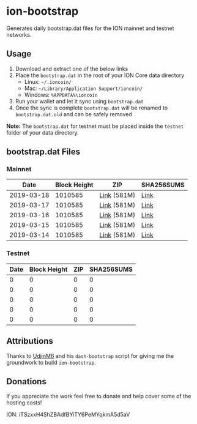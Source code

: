 # ion-bootstrap

Generates daily bootstrap.dat files for the ION mainnet and testnet networks.

## Usage

1. Download and extract one of the below links
2. Place the `bootstrap.dat` in the root of your ION Core data directory
    - Linux: `~/.ioncoin/`
    - Mac: `~/Library/Application Support/ioncoin/`
    - Windows: `%APPDATA%\ioncoin`
3. Run your wallet and let it sync using `bootstrap.dat`
4. Once the sync is complete `bootstrap.dat` will be renamed to `bootstrap.dat.old` and can be safely removed

**Note:** The `bootstrap.dat` for testnet must be placed inside the `testnet` folder of your data directory.

## bootstrap.dat Files

### Mainnet

|    Date    | Block Height | ZIP | SHA256SUMS |
| ---------- | ------------ | --- | ---------- |
| 2019-03-18 | 1010585 | [Link](https://s3-ap-southeast-2.amazonaws.com/ion-bootstrap/mainnet/2019-03-18/bootstrap.dat.zip) (581M) | [Link](https://s3-ap-southeast-2.amazonaws.com/ion-bootstrap/mainnet/2019-03-18/SHA256SUMS) |
| 2019-03-17 | 1010585 | [Link](https://s3-ap-southeast-2.amazonaws.com/ion-bootstrap/mainnet/2019-03-17/bootstrap.dat.zip) (581M) | [Link](https://s3-ap-southeast-2.amazonaws.com/ion-bootstrap/mainnet/2019-03-17/SHA256SUMS) |
| 2019-03-16 | 1010585 | [Link](https://s3-ap-southeast-2.amazonaws.com/ion-bootstrap/mainnet/2019-03-16/bootstrap.dat.zip) (581M) | [Link](https://s3-ap-southeast-2.amazonaws.com/ion-bootstrap/mainnet/2019-03-16/SHA256SUMS) |
| 2019-03-15 | 1010585 | [Link](https://s3-ap-southeast-2.amazonaws.com/ion-bootstrap/mainnet/2019-03-15/bootstrap.dat.zip) (581M) | [Link](https://s3-ap-southeast-2.amazonaws.com/ion-bootstrap/mainnet/2019-03-15/SHA256SUMS) |
| 2019-03-14 | 1010585 | [Link](https://s3-ap-southeast-2.amazonaws.com/ion-bootstrap/mainnet/2019-03-14/bootstrap.dat.zip) (581M) | [Link](https://s3-ap-southeast-2.amazonaws.com/ion-bootstrap/mainnet/2019-03-14/SHA256SUMS) |

### Testnet

|    Date    | Block Height | ZIP | SHA256SUMS |
| ---------- | ------------ | --- | ---------- |
| 0 | 0 | 0 | 0 |
| 0 | 0 | 0 | 0 |
| 0 | 0 | 0 | 0 |
| 0 | 0 | 0 | 0 |
| 0 | 0 | 0 | 0 |

## Attributions

Thanks to [UdjinM6](https://github.com/UdjinM6) and his `dash-bootstrap` script
for giving me the groundwork to build `ion-bootstrap`.

## Donations

If you appreciate the work feel free to donate and help cover some of the
hosting costs!

ION: iTSzxxH4ShZBAdfBYiTY6PeMYqkmA5d5aV
